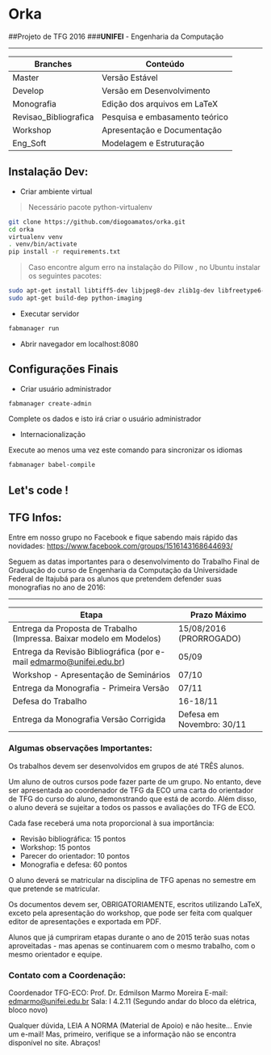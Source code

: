 # Orka

##Projeto de TFG 2016 
###**UNIFEI** - Engenharia da Computação 


----------------------------------
Branches | Conteúdo
-------- | --------
Master | Versão Estável
Develop | Versão em Desenvolvimento
Monografia | Edição dos arquivos em LaTeX
Revisao_Bibliografica | Pesquisa e embasamento teórico
Workshop | Apresentação e Documentação
Eng_Soft | Modelagem e Estruturação




## Instalação Dev:

  - Criar ambiente virtual
  
  > Necessário pacote python-virtualenv

  ```bash
  git clone https://github.com/diogoamatos/orka.git
  cd orka  
  virtualenv venv
  . venv/bin/activate
  pip install -r requirements.txt
  ```
  
  > Caso encontre algum erro na instalação do Pillow , no Ubuntu instalar os seguintes pacotes:
  
  ```bash
  sudo apt-get install libtiff5-dev libjpeg8-dev zlib1g-dev libfreetype6-dev liblcms2-dev libwebp-dev tcl8.6-dev tk8.6-dev python-tk
  sudo apt-get build-dep python-imaging
  ```
  

  - Executar servidor
  
  ```bash
  fabmanager run
  ```
  
  - Abrir navegador em localhost:8080


## Configurações Finais
   
  * Criar usuário administrador

  ```bash
  fabmanager create-admin
  ```
  Complete os dados e isto irá criar o usuário administrador

   * Internacionalização
  
  Execute ao menos uma vez este comando para sincronizar os idiomas
  
  ```bash
  fabmanager babel-compile
  ```

## Let's code !


## TFG Infos:

Entre em nosso grupo no Facebook e fique sabendo mais rápido das novidades:
https://www.facebook.com/groups/1516143168644693/

Seguem as datas importantes para o desenvolvimento do Trabalho Final de Graduação do curso de Engenharia da Computação da Universidade Federal de Itajubá para os alunos que pretendem defender suas monografias no ano de 2016:

----------------------------------
Etapa    | Prazo Máximo
-------- | --------
Entrega da Proposta de Trabalho (Impressa. Baixar modelo em Modelos) |  15/08/2016 (PRORROGADO)
Entrega da Revisão Bibliográfica (por e-mail edmarmo@unifei.edu.br) |  05/09
Workshop - Apresentação de Seminários | 07/10
Entrega da Monografia - Primeira Versão | 07/11
Defesa do Trabalho | 16-18/11
Entrega da Monografia Versão Corrigida | Defesa em Novembro: 30/11


### Algumas observações Importantes:
Os trabalhos devem ser desenvolvidos em grupos de até TRÊS alunos.

Um aluno de outros cursos pode fazer parte de um grupo. No entanto, deve ser apresentada ao coordenador de TFG da ECO uma carta do orientador de TFG do curso do aluno, demonstrando que está de acordo. Além disso, o aluno deverá se sujeitar a todos os passos e avaliações do TFG de ECO.

Cada fase receberá uma nota proporcional à sua importância:
- Revisão bibliográfica: 15 pontos
- Workshop: 15 pontos
- Parecer do orientador: 10 pontos
- Monografia e defesa: 60 pontos

O aluno deverá se matricular na disciplina de TFG apenas no semestre em que pretende se matricular.

Os documentos devem ser, OBRIGATORIAMENTE, escritos utilizando LaTeX, exceto pela apresentação do workshop, que pode ser feita com qualquer editor de apresentações e exportada em PDF.

Alunos que já cumpriram etapas durante o ano de 2015 terão suas notas aproveitadas - mas apenas se continuarem com o mesmo trabalho, com o mesmo orientador e equipe.

### Contato com a Coordenação:
Coordenador TFG-ECO: Prof. Dr. Edmilson Marmo Moreira
E-mail: edmarmo@unifei.edu.br
Sala: I 4.2.11 (Segundo andar do bloco da elétrica, bloco novo)

Qualquer dúvida, LEIA A NORMA (Material de Apoio) e não hesite... Envie um e-mail! Mas, primeiro, verifique se a informação não se encontra disponível no site. Abraços!